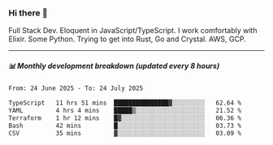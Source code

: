 ### Hi there 👋

Full Stack Dev. Eloquent in JavaScript/TypeScript. I work comfortably with Elixir. Some Python. Trying to get into Rust, Go and Crystal. AWS, GCP.

***

##### 📊 Monthly development breakdown (updated every 8 hours)

<!--START_SECTION:waka-->

```txt
From: 24 June 2025 - To: 24 July 2025

TypeScript   11 hrs 51 mins  ███████████████▓░░░░░░░░░   62.64 %
YAML         4 hrs 4 mins    █████▒░░░░░░░░░░░░░░░░░░░   21.52 %
Terraform    1 hr 12 mins    █▓░░░░░░░░░░░░░░░░░░░░░░░   06.36 %
Bash         42 mins         █░░░░░░░░░░░░░░░░░░░░░░░░   03.73 %
CSV          35 mins         ▓░░░░░░░░░░░░░░░░░░░░░░░░   03.09 %
```

<!--END_SECTION:waka-->
